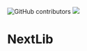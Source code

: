 <img alt="GitHub contributors" src="https://img.shields.io/github/contributors/MinestomPlugins/NextLib?style=flat"> [![](https://jitpack.io/v/MinestomPlugins/NextLib.svg)](https://jitpack.io/#MinestomPlugins/NextLib)



# NextLib
